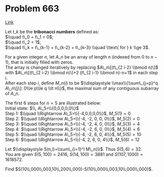 # Problem 663

[Link](https://projecteuler.net/problem=663)

Let $t\_k$ be the **tribonacci numbers** defined as:  
$\\quad t\_0 = t\_1 = 0$;  
$\\quad t\_2 = 1$;  
$\\quad t\_k = t\_{k-1} + t\_{k-2} + t\_{k-3} \\quad \\text{ for } k \\ge 3$.

For a given integer $n$, let $A\_n$ be an array of length $n$ (indexed from $0$ to $n-1$), that is initially filled with zeros.  
The array is changed iteratively by replacing $A\_n\[(t\_{2 i-2} \\bmod n)\]$ with $A\_n\[(t\_{2 i-2} \\bmod n)\]+2 (t\_{2 i-1} \\bmod n)-n+1$ in each step $i$.  
After each step $i$, define $M\_n(i)$ to be $\\displaystyle \\max\\{\\sum\_{j=p}^q A\_n\[j\]: 0\\le p\\le q \\lt n\\}$, the maximal sum of any contiguous subarray of $A\_n$. 

The first 6 steps for $n=5$ are illustrated below:  
Initial state: $\\, A\_5=\\{0,0,0,0,0\\}$  
Step 1: $\\quad \\Rightarrow A\_5=\\{-4,0,0,0,0\\}$, $M\_5(1)=0$  
Step 2: $\\quad \\Rightarrow A\_5=\\{-4, -2, 0, 0, 0\\}$, $M\_5(2)=0$  
Step 3: $\\quad \\Rightarrow A\_5=\\{-4, -2, 4, 0, 0\\}$, $M\_5(3)=4$  
Step 4: $\\quad \\Rightarrow A\_5=\\{-4, -2, 6, 0, 0\\}$, $M\_5(4)=6$  
Step 5: $\\quad \\Rightarrow A\_5=\\{-4, -2, 6, 0, 4\\}$, $M\_5(5)=10$  
Step 6: $\\quad \\Rightarrow A\_5=\\{-4, 2, 6, 0, 4\\}$, $M\_5(6)=12$  

Let $\\displaystyle S(n,l)=\\sum\_{i=1}^l M\_n(i)$. Thus $S(5,6)=32$.  
You are given $S(5,100)=2416$, $S(14,100)=3881$ and $S(107,1000)=1618572$.

Find $S(10\\,000\\,003,10\\,200\\,000)-S(10\\,000\\,003,10\\,000\\,000)$.
